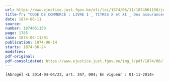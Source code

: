 ```yaml
---
url: https://www.ejustice.just.fgov.be/eli/loi/1874/06/11/1874061150/justel
title-fr: "CODE DE COMMERCE : LIVRE I _ TITRES X et XI _ Des assurances en général et De quelques assurances terrestres en particulier. (Loi contenant les titres X et XI, livre Ier, du code de commerce.)(NOTE : Consultation des versions antérieures à partir du 20-08-1992 et mise à jour au 30-04-2014)"
date: 1874-06-11
source:
number: 1874061150
page: 1785
case: 1874-06-11/01
publication: 1874-06-14
starts: 1874-06-24
modifies:
pdf-original:
pdf-consolidated: https://www.ejustice.just.fgov.be/img_l/pdf/1874/06/11/1874061150_F.pdf
---
```


`[Abrogé] <L 2014-04-04/23, art. 347, 004; En vigueur : 01-11-2014>`
